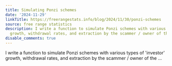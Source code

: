 ```yaml
---
title: Simulating Ponzi schemes
date: '2024-11-29'
linkTitle: https://freerangestats.info/blog/2024/11/30/ponzi-schemes
source: free range statistics
description: I write a function to simulate Ponzi schemes with various types of 'investor'
  growth, withdrawal rates, and extraction by the scammer / owner of the ...
disable_comments: true
---
```

I write a function to simulate Ponzi schemes with various types of 'investor' growth, withdrawal rates, and extraction by the scammer / owner of the ...